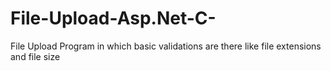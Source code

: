 # File-Upload-Asp.Net-C-
File Upload Program in which basic validations are there like file extensions and file size
